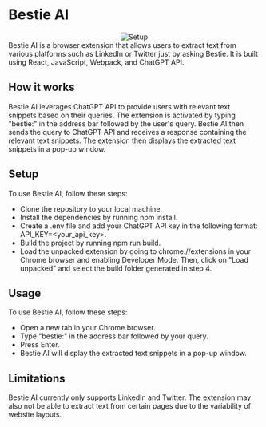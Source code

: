 # Bestie AI
<div style="text-align:center">
  <img src="https://media.giphy.com/media/H2GX5Ik1ILy5q/giphy.gif" alt="Setup">
</div>
Bestie AI is a browser extension that allows users to extract text from various platforms such as LinkedIn or Twitter just by asking Bestie. It is built using React, JavaScript, Webpack, and ChatGPT API.

## How it works
Bestie AI leverages ChatGPT API to provide users with relevant text snippets based on their queries. The extension is activated by typing "bestie:" in the address bar followed by the user's query. Bestie AI then sends the query to ChatGPT API and receives a response containing the relevant text snippets. The extension then displays the extracted text snippets in a pop-up window.

## Setup
To use Bestie AI, follow these steps:

- Clone the repository to your local machine.
- Install the dependencies by running npm install.
- Create a .env file and add your ChatGPT API key in the following format: API_KEY=<your_api_key>.
- Build the project by running npm run build.
- Load the unpacked extension by going to chrome://extensions in your Chrome browser and enabling Developer Mode. Then, click on "Load unpacked" and select the build     folder generated in step 4.
## Usage
To use Bestie AI, follow these steps:

- Open a new tab in your Chrome browser.
- Type "bestie:" in the address bar followed by your query.
- Press Enter.
- Bestie AI will display the extracted text snippets in a pop-up window.
## Limitations
Bestie AI currently only supports LinkedIn and Twitter. The extension may also not be able to extract text from certain pages due to the variability of website layouts.
